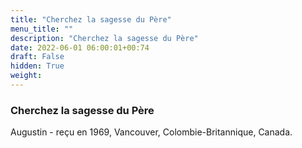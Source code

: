 ```yaml
---
title: "Cherchez la sagesse du Père"
menu_title: ""
description: "Cherchez la sagesse du Père"
date: 2022-06-01 06:00:01+00:74
draft: False
hidden: True
weight:
---
```

### Cherchez la sagesse du Père

Augustin - reçu en 1969, Vancouver, Colombie-Britannique, Canada.
